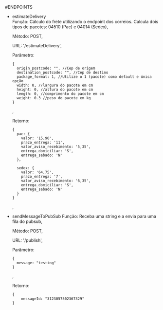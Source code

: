 #ENDPOINTS
* estimateDelivery
  <br/>
  Função: Cálculo do frete utilizando o endpoint dos correios. Calcula dois tipos de pacotes: 04510 (Pac) e 04014 (Sedex),

  Método: POST,

  URL: '/estimateDelivery',

  Parâmetro: 
      
      {
        origin_postcode: "", //Cep de origem
        destination_postcode: "", //Cep de destino
        package_format: 1, //Utilize o 1 (pacote) como default e única opção
        width: 0, //largura do pacote em cm
        height: 0, //altura do pacote em cm
        length: 0, //comprimento do pacote em cm
        weight: 0.3 //peso do pacote em kg
      }
    ,

  Retorno: <br/>
  
      {
        pac: {
          valor: '15,90',
          prazo_entrega: '11',
          valor_aviso_recebimento: '5,35',
          entrega_domiciliar: 'S',
          entrega_sabado: 'N'
        },
      
        sedex: {
          valor: '64,75',
          prazo_entrega: '7',
          valor_aviso_recebimento: '6,35',
          entrega_domiciliar: 'S',
          entrega_sabado: 'N'
        }
      }
    ,

* sendMessageToPubSub
  Função: Receba uma string e a envia para uma fila do pubsub,
  
  Método: POST,

  URL: '/publish',

  Parâmetro:
  
  	  {
        message: "testing" 
      }
  ,

  Retorno:
      
      {
    	  messageId: "3123057502367329"
      }
